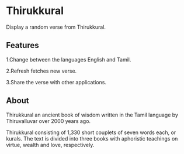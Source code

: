 # Thirukkural
Display a random verse from Thirukkural.

## Features
1.Change between the languages English and Tamil.

2.Refresh fetches new verse.

3.Share the verse with other applications.


## About
Thirukkural an ancient book of wisdom written in the Tamil language by Thiruvalluvar over 2000 years ago.

Thirukkural consisting of 1,330 short couplets of seven words each, or kurals. The text is divided into three books 
with aphoristic teachings on virtue, wealth and love, respectively. 
